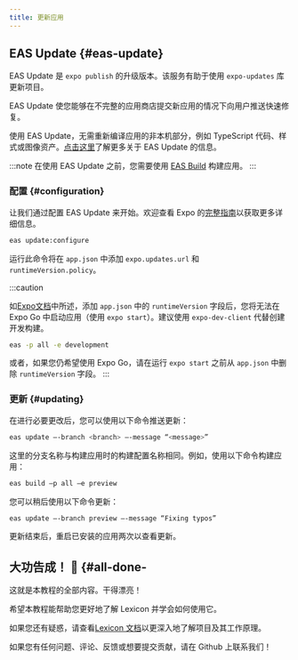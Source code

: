```yaml
---
title: 更新应用
---
```


## EAS Update {#eas-update}

EAS Update 是 `expo publish` 的升级版本。该服务有助于使用 `expo-updates` 库更新项目。

EAS Update 使您能够在不完整的应用商店提交新应用的情况下向用户推送快速修复。

使用 EAS Update，无需重新编译应用的非本机部分，例如 TypeScript 代码、样式或图像资产。[点击这里](https://docs.expo.dev/eas-update/introduction/)了解更多关于 EAS Update 的信息。

:::note
在使用 EAS Update 之前，您需要使用 [EAS Build](building) 构建应用。
:::

### 配置 {#configuration}

让我们通过配置 EAS Update 来开始。欢迎查看 Expo 的[完整指南](https://docs.expo.dev/build-reference/build-configuration/)以获取更多详细信息。

```bash
eas update:configure
```

运行此命令将在 `app.json` 中添加 `expo.updates.url` 和 `runtimeVersion.policy`。

:::caution

如[Expo文档](https://docs.expo.dev/build/updates/#previewing-updates-in-development-builds)中所述，添加 `app.json` 中的 `runtimeVersion` 字段后，您将无法在 Expo Go 中启动应用（使用 `expo start`）。建议使用 `expo-dev-client` 代替创建开发构建。

```bash
eas -p all -e development
```

或者，如果您仍希望使用 Expo Go，请在运行 `expo start` 之前从 `app.json` 中删除 `runtimeVersion` 字段。
:::

### 更新 {#updating}

在进行必要更改后，您可以使用以下命令推送更新：

```bash
eas update –-branch <branch> –-message “<message>”
```

这里的分支名称与构建应用时的构建配置名称相同。例如，使用以下命令构建应用：

```bash
eas build –p all –e preview
```

您可以稍后使用以下命令更新：

```bash
eas update –-branch preview –-message “Fixing typos”
```

更新结束后，重启已安装的应用两次以查看更新。

## 大功告成！ 🙌 {#all-done-

这就是本教程的全部内容。干得漂亮！

希望本教程能帮助您更好地了解 Lexicon 并学会如何使用它。

如果您还有疑惑，请查看[Lexicon 文档](../)以更深入地了解项目及其工作原理。

如果您有任何问题、评论、反馈或想要提交贡献，请在 Github 上联系我们！
